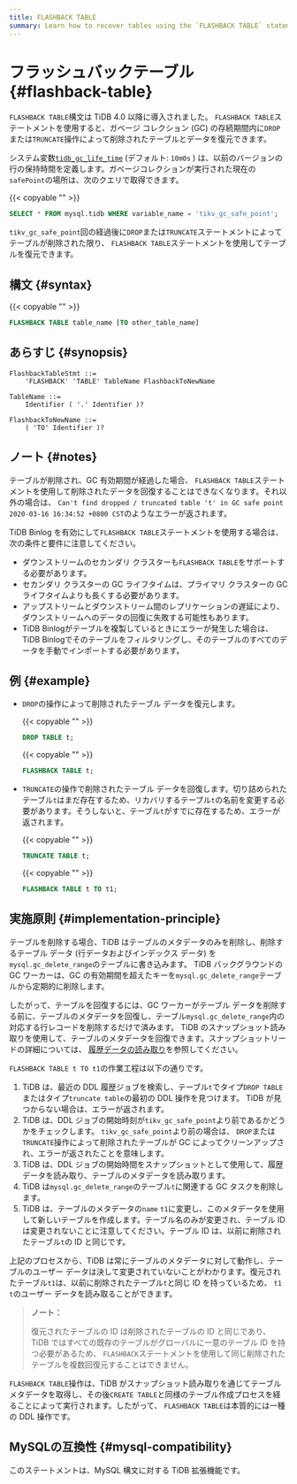 ```yaml
---
title: FLASHBACK TABLE
summary: Learn how to recover tables using the `FLASHBACK TABLE` statement.
---
```


# フラッシュバックテーブル {#flashback-table}

`FLASHBACK TABLE`構文は TiDB 4.0 以降に導入されました。 `FLASHBACK TABLE`ステートメントを使用すると、ガベージ コレクション (GC) の存続期間内に`DROP`または`TRUNCATE`操作によって削除されたテーブルとデータを復元できます。

システム変数[<a href="/system-variables.md#tidb_gc_life_time-new-in-v50">`tidb_gc_life_time`</a>](/system-variables.md#tidb_gc_life_time-new-in-v50) (デフォルト: `10m0s` ) は、以前のバージョンの行の保持時間を定義します。ガベージコレクションが実行された現在の`safePoint`の場所は、次のクエリで取得できます。

{{< copyable "" >}}

```sql
SELECT * FROM mysql.tidb WHERE variable_name = 'tikv_gc_safe_point';
```

`tikv_gc_safe_point`回の経過後に`DROP`または`TRUNCATE`ステートメントによってテーブルが削除された限り、 `FLASHBACK TABLE`ステートメントを使用してテーブルを復元できます。

## 構文 {#syntax}

{{< copyable "" >}}

```sql
FLASHBACK TABLE table_name [TO other_table_name]
```

## あらすじ {#synopsis}

```ebnf+diagram
FlashbackTableStmt ::=
    'FLASHBACK' 'TABLE' TableName FlashbackToNewName

TableName ::=
    Identifier ( '.' Identifier )?

FlashbackToNewName ::=
    ( 'TO' Identifier )?
```

## ノート {#notes}

テーブルが削除され、GC 有効期間が経過した場合、 `FLASHBACK TABLE`ステートメントを使用して削除されたデータを回復することはできなくなります。それ以外の場合は、 `Can't find dropped / truncated table 't' in GC safe point 2020-03-16 16:34:52 +0800 CST`のようなエラーが返されます。

TiDB Binlog を有効にして`FLASHBACK TABLE`ステートメントを使用する場合は、次の条件と要件に注意してください。

-   ダウンストリームのセカンダリ クラスターも`FLASHBACK TABLE`をサポートする必要があります。
-   セカンダリ クラスターの GC ライフタイムは、プライマリ クラスターの GC ライフタイムよりも長くする必要があります。
-   アップストリームとダウンストリーム間のレプリケーションの遅延により、ダウンストリームへのデータの回復に失敗する可能性もあります。
-   TiDB Binlogがテーブルを複製しているときにエラーが発生した場合は、TiDB Binlogでそのテーブルをフィルタリングし、そのテーブルのすべてのデータを手動でインポートする必要があります。

## 例 {#example}

-   `DROP`の操作によって削除されたテーブル データを復元します。

    {{< copyable "" >}}

    ```sql
    DROP TABLE t;
    ```

    {{< copyable "" >}}

    ```sql
    FLASHBACK TABLE t;
    ```

-   `TRUNCATE`の操作で削除されたテーブル データを回復します。切り詰められたテーブル`t`はまだ存在するため、リカバリするテーブル`t`の名前を変更する必要があります。そうしないと、テーブル`t`がすでに存在するため、エラーが返されます。

    {{< copyable "" >}}

    ```sql
    TRUNCATE TABLE t;
    ```

    {{< copyable "" >}}

    ```sql
    FLASHBACK TABLE t TO t1;
    ```

## 実施原則 {#implementation-principle}

テーブルを削除する場合、TiDB はテーブルのメタデータのみを削除し、削除するテーブル データ (行データおよびインデックス データ) を`mysql.gc_delete_range`のテーブルに書き込みます。 TiDB バックグラウンドの GC ワーカーは、GC の有効期間を超えたキーを`mysql.gc_delete_range`テーブルから定期的に削除します。

したがって、テーブルを回復するには、GC ワーカーがテーブル データを削除する前に、テーブルのメタデータを回復し、テーブル`mysql.gc_delete_range`内の対応する行レコードを削除するだけで済みます。 TiDB のスナップショット読み取りを使用して、テーブルのメタデータを回復できます。スナップショットリードの詳細については、 [<a href="/read-historical-data.md">履歴データの読み取り</a>](/read-historical-data.md)を参照してください。

`FLASHBACK TABLE t TO t1`の作業工程は以下の通りです。

1.  TiDB は、最近の DDL 履歴ジョブを検索し、テーブル`t`でタイプ`DROP TABLE`またはタイプ`truncate table`の最初の DDL 操作を見つけます。 TiDB が見つからない場合は、エラーが返されます。
2.  TiDB は、DDL ジョブの開始時刻が`tikv_gc_safe_point`より前であるかどうかをチェックします。 `tikv_gc_safe_point`より前の場合は、 `DROP`または`TRUNCATE`操作によって削除されたテーブルが GC によってクリーンアップされ、エラーが返されたことを意味します。
3.  TiDB は、DDL ジョブの開始時間をスナップショットとして使用して、履歴データを読み取り、テーブルのメタデータを読み取ります。
4.  TiDB は`mysql.gc_delete_range`のテーブル`t`に関連する GC タスクを削除します。
5.  TiDB は、テーブルのメタデータの`name` `t1`に変更し、このメタデータを使用して新しいテーブルを作成します。テーブル名のみが変更され、テーブル ID は変更されないことに注意してください。テーブル ID は、以前に削除されたテーブル`t`の ID と同じです。

上記のプロセスから、TiDB は常にテーブルのメタデータに対して動作し、テーブルのユーザー データは決して変更されていないことがわかります。復元されたテーブル`t1`は、以前に削除されたテーブル`t`と同じ ID を持っているため、 `t1` `t`のユーザー データを読み取ることができます。

> **ノート：**
>
> 復元されたテーブルの ID は削除されたテーブルの ID と同じであり、TiDB ではすべての既存のテーブルがグローバルに一意のテーブル ID を持つ必要があるため、 `FLASHBACK`ステートメントを使用して同じ削除されたテーブルを複数回復元することはできません。

`FLASHBACK TABLE`操作は、TiDB がスナップショット読み取りを通じてテーブル メタデータを取得し、その後`CREATE TABLE`と同様のテーブル作成プロセスを経ることによって実行されます。したがって、 `FLASHBACK TABLE`は本質的には一種の DDL 操作です。

## MySQLの互換性 {#mysql-compatibility}

このステートメントは、MySQL 構文に対する TiDB 拡張機能です。
